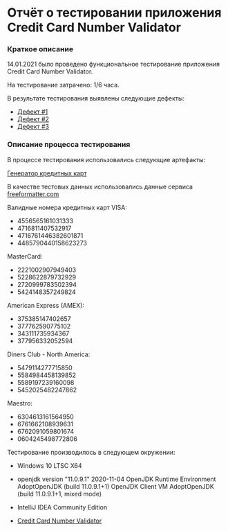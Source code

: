 # Отчёт о тестировании приложения Credit Card Number Validator
### Краткое описание

14.01.2021 было проведено функциональное тестирование приложения Credit Card Number Validator.

На тестирование затрачено: 1/6 часа.

В результате тестирования выявлены следующие дефекты:

* [Дефект #1](https://github.com/EliseevG787/JAVAQA-1.2/issues/1)
* [Дефект #2](https://github.com/EliseevG787/JAVAQA-1.2/issues/2)
* [Дефект #3](https://github.com/EliseevG787/JAVAQA-1.2/issues/3)

### Описание процесса тестирования

В процессе тестирования использовались следующие артефакты:

[Генератор кредитных карт](https://www.getcreditcardnumbers.com/)

В качестве тестовых данных использовались данные сервиса [freeformatter.com](https://www.freeformatter.com/credit-card-number-generator-validator.html)

Валидные номера кредитных карт
VISA:
* 4556565161031333
* 4716811407532917
* 4716761446382601871
* 4485790440158623273

MasterCard:
* 2221002907949403
* 5228622879732929
* 2720999783502394
* 5424148357249824

American Express (AMEX):
* 375385147402657
* 377762590775102
* 343111735934367
* 377956332052594

Diners Club - North America:
* 5479114277715850
* 5584984458139852
* 5589197239160098
* 5452025482247862

Maestro:
* 6304613161564950
* 6761662108939631
* 6762091059801674
* 0604245498772806


Тестирование производилось в следующем окружении:

* Windows 10 LTSC X64

* openjdk version "11.0.9.1" 2020-11-04
OpenJDK Runtime Environment AdoptOpenJDK (build 11.0.9.1+1)
OpenJDK Client VM AdoptOpenJDK (build 11.0.9.1+1, mixed mode)

* IntelliJ IDEA Community Edition

* [Credit Card Number Validator](https://github.com/EliseevG787/JAVAQA-1.2/blob/master/Main.java)
